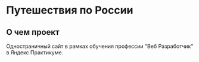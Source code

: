# Путешествия по России 

## О чем проект
Одностраничный сайт в рамках обучения профессии "Веб Разработчик" в Яндекс Практикуме.
